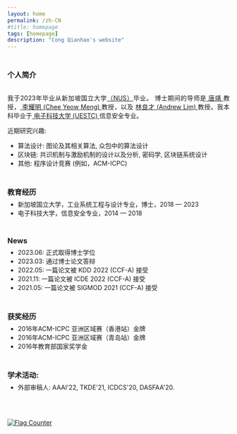 ```yaml
---
layout: home
permalink: /zh-CN
#title: homepage 
tags: [homepage]
description: "Cong Qianhao's website"
---
```

<h3 style="margin-bottom:0px;padding-top:20px;">个人简介</h3>
<br>
<p align="justify">我于2023年毕业从新加坡国立大学<a href="https://www.nus.edu.sg/" target="_blank">（NUS）</a>毕业。 博士期间的导师是<a href="https://sites.google.com/view/jtang" target="_blank"> 唐靖 </a> 教授，<a href="https://ymchee66.github.io/home/" target="_blank"> 李耀明 (Chee Yeow Meng) </a> 教授，以及 <a href="https://www.limandrew.org/" target="_blank"> 林良才 (Andrew Lim) </a> 教授。我本科毕业于<a href="https://en.uestc.edu.cn/" target="_blank"> 电子科技大学 (UESTC) </a>信息安全专业。
</p>

近期研究兴趣:
<ul>
<li align="justify">	    
算法设计: 图论及其相关算法, 众包中的算法设计
</li>
<li align="justify">	    
区块链: 共识机制与激励机制的设计以及分析, 密码学, 区块链系统设计
</li>
<li align="justify">	    
其他: 程序设计竞赛 (例如，ACM-ICPC)
</li>
</ul>

<h3 style="margin-bottom:-8px;padding-top:20px;">教育经历</h3>
<ul>
<li align="justify">
新加坡国立大学，工业系统工程与设计专业，博士，2018 — 2023
</li>
<li align="justify">
电子科技大学，信息安全专业，2014 — 2018
</li>
</ul>

<h3 style="margin-bottom:-8px;padding-top:20px;">News</h3>
<ul>
<li>
2023.06: 正式取得博士学位
</li>
<li>
2023.03: 通过博士论文答辩
</li>
<li>
2022.05: 一篇论文被 KDD 2022 (CCF-A) 接受
</li>
<li>
2021.11: 一篇论文被 ICDE 2022 (CCF-A) 接受
</li>
<li>
2021.05: 一篇论文被 SIGMOD 2021 (CCF-A) 接受
</li>
</ul>

<h3 style="margin-bottom:-8px;padding-top:20px;">获奖经历</h3>
<ul>
<li>	    
2016年ACM-ICPC 亚洲区域赛（香港站）金牌
</li>
<li>	    
2016年ACM-ICPC 亚洲区域赛（青岛站）金牌
</li>
<li>	    
2016年教育部国家奖学金
</li>
</ul>

<h3 style="margin-bottom:-8px;padding-top:20px;">学术活动:</h3>
<ul>
<li> 外部审稿人: AAAI'22, TKDE'21, ICDCS'20, DASFAA'20.
</li>
</ul>
<br>
<br>

<a href="https://info.flagcounter.com/67lP"><img src="https://s01.flagcounter.com/count2/67lP/bg_FFFFFF/txt_000000/border_CCCCCC/columns_2/maxflags_10/viewers_0/labels_0/pageviews_0/flags_0/percent_0/" alt="Flag Counter" border="0"></a>